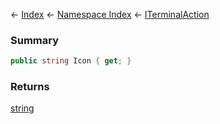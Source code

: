 ← [Index](Api-Index) ← [Namespace Index](Namespace-Index) ← [ITerminalAction](Sandbox.ModAPI.Interfaces.ITerminalAction)

### Summary

```csharp
public string Icon { get; }
```

### Returns

[string](https://docs.microsoft.com/en-us/dotnet/api/system.string?view=netframework-4.6)

